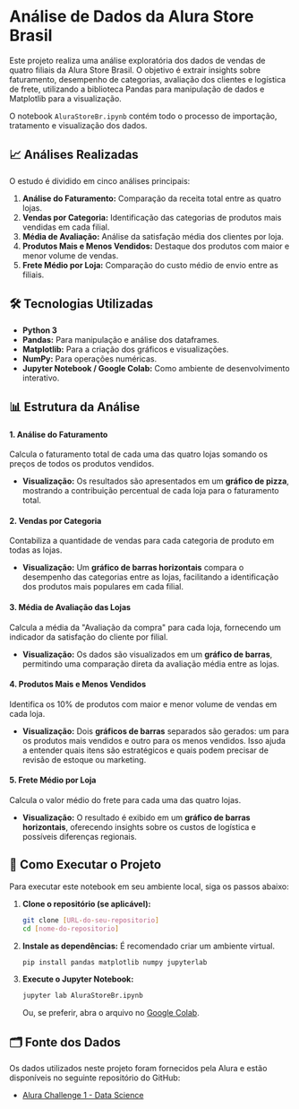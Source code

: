 # Análise de Dados da Alura Store Brasil

Este projeto realiza uma análise exploratória dos dados de vendas de quatro filiais da Alura Store Brasil. O objetivo é extrair insights sobre faturamento, desempenho de categorias, avaliação dos clientes e logística de frete, utilizando a biblioteca Pandas para manipulação de dados e Matplotlib para a visualização.

O notebook `AluraStoreBr.ipynb` contém todo o processo de importação, tratamento e visualização dos dados.

## 📈 Análises Realizadas

O estudo é dividido em cinco análises principais:

1.  **Análise do Faturamento:** Comparação da receita total entre as quatro lojas.
2.  **Vendas por Categoria:** Identificação das categorias de produtos mais vendidas em cada filial.
3.  **Média de Avaliação:** Análise da satisfação média dos clientes por loja.
4.  **Produtos Mais e Menos Vendidos:** Destaque dos produtos com maior e menor volume de vendas.
5.  **Frete Médio por Loja:** Comparação do custo médio de envio entre as filiais.

## 🛠️ Tecnologias Utilizadas

  * **Python 3**
  * **Pandas:** Para manipulação e análise dos dataframes.
  * **Matplotlib:** Para a criação dos gráficos e visualizações.
  * **NumPy:** Para operações numéricas.
  * **Jupyter Notebook / Google Colab:** Como ambiente de desenvolvimento interativo.

## 📊 Estrutura da Análise

#### 1\. Análise do Faturamento

Calcula o faturamento total de cada uma das quatro lojas somando os preços de todos os produtos vendidos.

  * **Visualização:** Os resultados são apresentados em um **gráfico de pizza**, mostrando a contribuição percentual de cada loja para o faturamento total.

#### 2\. Vendas por Categoria

Contabiliza a quantidade de vendas para cada categoria de produto em todas as lojas.

  * **Visualização:** Um **gráfico de barras horizontais** compara o desempenho das categorias entre as lojas, facilitando a identificação dos produtos mais populares em cada filial.

#### 3\. Média de Avaliação das Lojas

Calcula a média da "Avaliação da compra" para cada loja, fornecendo um indicador da satisfação do cliente por filial.

  * **Visualização:** Os dados são visualizados em um **gráfico de barras**, permitindo uma comparação direta da avaliação média entre as lojas.

#### 4\. Produtos Mais e Menos Vendidos

Identifica os 10% de produtos com maior e menor volume de vendas em cada loja.

  * **Visualização:** Dois **gráficos de barras** separados são gerados: um para os produtos mais vendidos e outro para os menos vendidos. Isso ajuda a entender quais itens são estratégicos e quais podem precisar de revisão de estoque ou marketing.

#### 5\. Frete Médio por Loja

Calcula o valor médio do frete para cada uma das quatro lojas.

  * **Visualização:** O resultado é exibido em um **gráfico de barras horizontais**, oferecendo insights sobre os custos de logística e possíveis diferenças regionais.

## 🚀 Como Executar o Projeto

Para executar este notebook em seu ambiente local, siga os passos abaixo:

1.  **Clone o repositório (se aplicável):**

    ```bash
    git clone [URL-do-seu-repositorio]
    cd [nome-do-repositorio]
    ```

2.  **Instale as dependências:**
    É recomendado criar um ambiente virtual.

    ```bash
    pip install pandas matplotlib numpy jupyterlab
    ```

3.  **Execute o Jupyter Notebook:**

    ```bash
    jupyter lab AluraStoreBr.ipynb
    ```

    Ou, se preferir, abra o arquivo no [Google Colab](https://colab.research.google.com/).

## 🗂️ Fonte dos Dados

Os dados utilizados neste projeto foram fornecidos pela Alura e estão disponíveis no seguinte repositório do GitHub:

  * [Alura Challenge 1 - Data Science](https://github.com/alura-es-cursos/challenge1-data-science)
